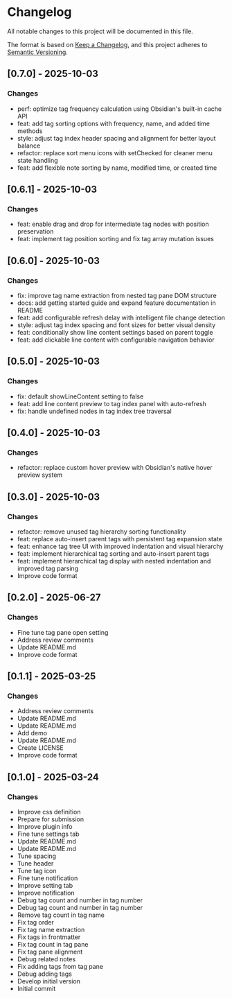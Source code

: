 # Changelog

All notable changes to this project will be documented in this file.

The format is based on [Keep a Changelog](https://keepachangelog.com/en/1.0.0/),
and this project adheres to [Semantic Versioning](https://semver.org/spec/v2.0.0.html).










## [0.7.0] - 2025-10-03

### Changes

- perf: optimize tag frequency calculation using Obsidian's built-in cache API
- feat: add tag sorting options with frequency, name, and added time methods
- style: adjust tag index header spacing and alignment for better layout balance
- refactor: replace sort menu icons with setChecked for cleaner menu state handling
- feat: add flexible note sorting by name, modified time, or created time

## [0.6.1] - 2025-10-03

### Changes

- feat: enable drag and drop for intermediate tag nodes with position preservation
- feat: implement tag position sorting and fix tag array mutation issues

## [0.6.0] - 2025-10-03

### Changes

- fix: improve tag name extraction from nested tag pane DOM structure
- docs: add getting started guide and expand feature documentation in README
- feat: add configurable refresh delay with intelligent file change detection
- style: adjust tag index spacing and font sizes for better visual density
- feat: conditionally show line content settings based on parent toggle
- feat: add clickable line content with configurable navigation behavior

## [0.5.0] - 2025-10-03

### Changes

- fix: default showLineContent setting to false
- feat: add line content preview to tag index panel with auto-refresh
- fix: handle undefined nodes in tag index tree traversal

## [0.4.0] - 2025-10-03

### Changes

- refactor: replace custom hover preview with Obsidian's native hover preview system

## [0.3.0] - 2025-10-03

### Changes

- refactor: remove unused tag hierarchy sorting functionality
- feat: replace auto-insert parent tags with persistent tag expansion state
- feat: enhance tag tree UI with improved indentation and visual hierarchy
- feat: implement hierarchical tag sorting and auto-insert parent tags
- feat: implement hierarchical tag display with nested indentation and improved tag parsing
- Improve code format

## [0.2.0] - 2025-06-27

### Changes

- Fine tune tag pane open setting
- Address review comments
- Update README.md
- Improve code format

## [0.1.1] - 2025-03-25

### Changes

- Address review comments
- Update README.md
- Update README.md
- Add demo
- Update README.md
- Create LICENSE
- Improve code format

## [0.1.0] - 2025-03-24

### Changes

- Improve css definition
- Prepare for submission
- Improve plugin info
- Fine tune settings tab
- Update README.md
- Update README.md
- Tune spacing
- Tune header
- Tune tag icon
- Fine tune notification
- Improve setting tab
- Improve notification
- Debug tag count and number in tag number
- Debug tag count and number in tag number
- Remove tag count in tag name
- Fix tag order
- Fix tag name extraction
- Fix tags in frontmatter
- Fix tag count in tag pane
- Fix tag pane alignment
- Debug related notes
- Fix adding tags from tag pane
- Debug adding tags
- Develop initial version
- Initial commit

